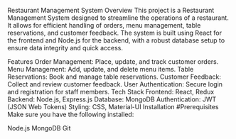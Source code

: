 Restaurant Management System
Overview
This project is a Restaurant Management System designed to streamline the operations of a restaurant. It allows for efficient handling of orders, menu management, table reservations, and customer feedback. The system is built using React for the frontend and Node.js for the backend, with a robust database setup to ensure data integrity and quick access.

Features
Order Management: Place, update, and track customer orders.
Menu Management: Add, update, and delete menu items.
Table Reservations: Book and manage table reservations.
Customer Feedback: Collect and review customer feedback.
User Authentication: Secure login and registration for staff members.
Tech Stack
Frontend: React, Redux
Backend: Node.js, Express.js
Database: MongoDB
Authentication: JWT (JSON Web Tokens)
Styling: CSS, Material-UI
Installation
#Prerequisites
Make sure you have the following installed:

Node.js
MongoDB
Git
